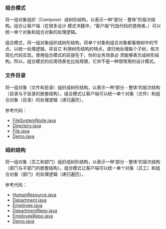 ### 组合模式

将一组对象组织（Compose）成树形结构，以表示一种“部分 - 整体”的层次结构。组合让客户端（在很多设计
模式书籍中，“客户端”代指代码的使用者。）可以统一单个对象和组合对象的处理逻辑。

组合模式，将一组对象组织成树形结构，将单个对象和组合对象都看做树中的节点，以统一处理逻辑，并且它
利用树形结构的特点，递归地处理每个子树，依次简化代码实现。使用组合模式的前提在于，你的业务场景必
须能够表示成树形结构。所以，组合模式的应用场景也比较局限，它并不是一种很常用的设计模式。

### 文件目录

将一组对象（文件和目录）组织成树形结构，以表示一种‘部分 - 整体’的层次结构（目录与子目录的嵌套结构）。组合模式让客户端可以统一单个对象（文件）和组合对象（目录）的处理逻辑（递归遍历）。

参考代码：

- [FileSystemNode.java](refactor%2Fsample01%2FFileSystemNode.java)
- [Directory.java](refactor%2Fsample01%2FDirectory.java)
- [File.java](refactor%2Fsample01%2FFile.java)
- [Demo.java](refactor%2Fsample01%2FDemo.java)

### 组织结构

将一组对象（员工和部门）组织成树形结构，以表示一种‘部分 - 整体’的层次结构（部门与子部门的嵌套结构）。组合模式让客户端可以统一单个对象（员工）和组合对象（部门）的处理逻辑（递归遍历）。

参考代码：

- [HumanResource.java](refactor%2Fsamplep02%2FHumanResource.java)
- [Department.java](refactor%2Fsamplep02%2FDepartment.java)
- [Employee.java](refactor%2Fsamplep02%2FEmployee.java)
- [DepartmentRepo.java](refactor%2Fsamplep02%2FDepartmentRepo.java)
- [EmployeeRepo.java](refactor%2Fsamplep02%2FEmployeeRepo.java)
- [Demo.java](refactor%2Fsamplep02%2FDemo.java)
